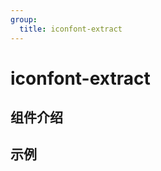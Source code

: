 ```yaml
---
group:
  title: iconfont-extract
---
```


# iconfont-extract

## 组件介绍

## 示例

<code src="iconfont-extract/demos/index.tsx" desc="" title="" hideActions='["CSB"]'></code>
